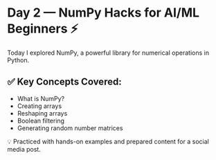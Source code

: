 # Day 2 — NumPy Hacks for AI/ML Beginners ⚡

Today I explored NumPy, a powerful library for numerical operations in Python.

## ✅ Key Concepts Covered:
- What is NumPy?
- Creating arrays
- Reshaping arrays
- Boolean filtering
- Generating random number matrices

💡 Practiced with hands-on examples and prepared content for a social media post.
